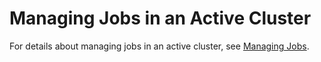 # Managing Jobs in an Active Cluster<a name="EN-US_TOPIC_0125375624"></a>

For details about managing jobs in an active cluster, see  [Managing Jobs](managing-jobs.md).

